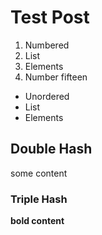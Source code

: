 # Test Post

1. Numbered
2. List
3. Elements
4. Number fifteen

- Unordered
- List
- Elements

## Double Hash

some content

### Triple Hash

**bold content**


